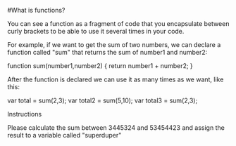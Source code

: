 #What is functions?

You can see a function as a fragment of code that you encapsulate between curly brackets to be able to use it several times in your code.

For example, if we want to get the sum of two numbers, we can declare a function called "sum" that returns the sum of number1 and number2:

function sum(number1,number2) {
  return number1 + number2;
}

After the function is declared we can use it as many times as we want, like this:

var total = sum(2,3);
var total2 = sum(5,10);
var total3 = sum(2,3);

Instructions

Please calculate the sum between 3445324 and 53454423 and assign the result to a variable called "superduper"